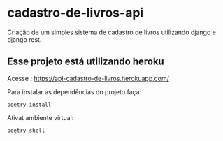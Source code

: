 # cadastro-de-livros-api

Criação de um simples sistema de cadastro de livros utilizando django e django rest.

## Esse projeto está utilizando heroku

Acesse : https://api-cadastro-de-livros.herokuapp.com/

Para instalar as dependências do projeto faça:

```
poetry install
```

Ativat ambiente virtual:

```
poetry shell
```